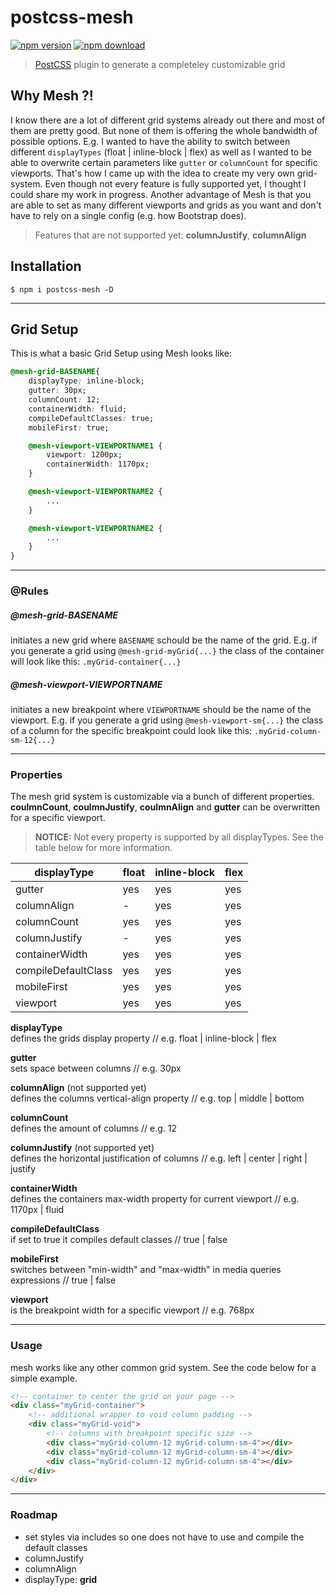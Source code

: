 # postcss-mesh

[![npm version](https://img.shields.io/npm/v/postcss-mesh.svg)](https://www.npmjs.com/package/postcss-mesh)
[![npm download](https://img.shields.io/npm/dt/postcss-mesh.svg)](https://www.npmjs.com/package/postcss-mesh)

> [PostCSS](https://github.com/postcss/postcss) plugin to generate a completeley customizable grid

## Why Mesh ?!
I know there are a lot of different grid systems already out there and most of them are pretty good. But none of them is offering the whole bandwidth of possible options. E.g. I wanted to have the ability to switch between different `displayTypes` (float | inline-block | flex) as well as I wanted to be able to overwrite certain parameters like `gutter` or `columnCount` for specific viewports. That's how I came up with the idea to create my very own grid-system. Even though not every feature is fully supported yet, I thought I could share my work in progress. Another advantage of Mesh is that you are able to set as many different viewports and grids as you want and don't have to rely on a single config (e.g. how Bootstrap does).

> Features that are not supported yet: **columnJustify**, **columnAlign**

## Installation

```console
$ npm i postcss-mesh -D
```

___

## Grid Setup
This is what a basic Grid Setup using Mesh looks like:

```css
@mesh-grid-BASENAME{
	displayType: inline-block;
	gutter: 30px;
	columnCount: 12;
	containerWidth: fluid;
	compileDefaultClasses: true;
	mobileFirst: true;

	@mesh-viewport-VIEWPORTNAME1 {
		viewport: 1200px;
		containerWidth: 1170px;
	}

	@mesh-viewport-VIEWPORTNAME2 {
		...
	}

	@mesh-viewport-VIEWPORTNAME2 {
		...
	}
}
```

___

### @Rules

##### @mesh-grid-BASENAME
initiates a new grid where `BASENAME` schould be the name of the grid.
E.g. if you generate a grid using `@mesh-grid-myGrid{...}` the class of the container will look like this: `.myGrid-container{...}`

##### @mesh-viewport-VIEWPORTNAME
initiates a new breakpoint where `VIEWPORTNAME` should be the name of the viewport.
E.g. if you generate a grid using `@mesh-viewport-sm{...}` the class of a column for the specific breakpoint could look like this: `.myGrid-column-sm-12{...}`

___

### Properties
The mesh grid system is customizable via a bunch of different properties. **coulmnCount**, **coulmnJustify**, **coulmnAlign** and **gutter** can be overwritten for a specific viewport.
> **NOTICE:** Not every property is supported by all displayTypes. See the table below for more information.

| displayType         | float | inline-block | flex |
|---------------------|-------|--------------|------|
|      gutter         | yes   | yes          | yes  |
| columnAlign         | -     | yes          | yes  |
| columnCount         | yes   | yes          | yes  |
| columnJustify       | -     | yes          | yes  |
| containerWidth      | yes   | yes          | yes  |
| compileDefaultClass | yes   | yes          | yes  |
| mobileFirst         | yes   | yes          | yes  |
| viewport            | yes   | yes          | yes  |

**displayType**<br>
defines the grids display property // e.g. float | inline-block | flex

**gutter**<br>
sets space between columns // e.g. 30px

**columnAlign** (not supported yet)<br>
defines the columns vertical-align property // e.g. top | middle | bottom

**columnCount**<br>
defines the amount of columns // e.g. 12

**columnJustify** (not supported yet)<br>
defines the horizontal justification of columns // e.g. left | center | right | justify

**containerWidth**<br>
defines the containers max-width property for current viewport // e.g. 1170px | fluid

**compileDefaultClass**<br>
if set to true it compiles default classes // true | false

**mobileFirst**<br>
switches between "min-width" and "max-width" in media queries expressions // true | false

**viewport**<br>
is the breakpoint width for a specific viewport // e.g. 768px

___

### Usage
mesh works like any other common grid system. See the code below for a simple example.

```HTML
<!-- container to center the grid on your page -->
<div class="myGrid-container">
    <!-- additional wrapper to void column padding -->
    <div class="myGrid-void">
        <!-- columns with breakpoint specific size -->
        <div class="myGrid-column-12 myGrid-column-sm-4"></div>
        <div class="myGrid-column-12 myGrid-column-sm-4"></div>
        <div class="myGrid-column-12 myGrid-column-sm-4"></div>
    </div>
</div>
```
___

### Roadmap
* set styles via includes so one does not have to use and compile the default classes
* columnJustify
* columnAlign
* displayType: **grid**